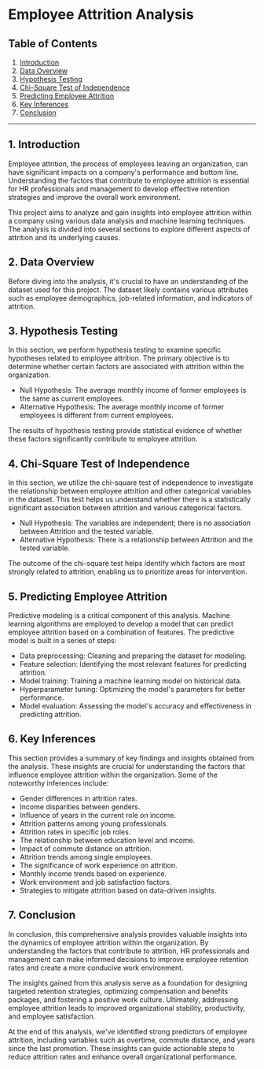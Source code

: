 # Employee Attrition Analysis

## Table of Contents
1. [Introduction](#1-introduction)
2. [Data Overview](#2-data-overview)
3. [Hypothesis Testing](#3-hypothesis-testing)
4. [Chi-Square Test of Independence](#4-chi-square-test-of-independence)
5. [Predicting Employee Attrition](#5-predicting-employee-attrition)
6. [Key Inferences](#6-key-inferences)
7. [Conclusion](#7-conclusion)


---

## 1. Introduction

Employee attrition, the process of employees leaving an organization, can have significant impacts on a company's performance and bottom line. Understanding the factors that contribute to employee attrition is essential for HR professionals and management to develop effective retention strategies and improve the overall work environment.

This project aims to analyze and gain insights into employee attrition within a company using various data analysis and machine learning techniques. The analysis is divided into several sections to explore different aspects of attrition and its underlying causes.

## 2. Data Overview

Before diving into the analysis, it's crucial to have an understanding of the dataset used for this project. The dataset likely contains various attributes such as employee demographics, job-related information, and indicators of attrition.

## 3. Hypothesis Testing

In this section, we perform hypothesis testing to examine specific hypotheses related to employee attrition. The primary objective is to determine whether certain factors are associated with attrition within the organization.

- Null Hypothesis: The average monthly income of former employees is the same as current employees.
- Alternative Hypothesis: The average monthly income of former employees is different from current employees.

The results of hypothesis testing provide statistical evidence of whether these factors significantly contribute to employee attrition.

## 4. Chi-Square Test of Independence

In this section, we utilize the chi-square test of independence to investigate the relationship between employee attrition and other categorical variables in the dataset. This test helps us understand whether there is a statistically significant association between attrition and various categorical factors.

- Null Hypothesis: The variables are independent; there is no association between Attrition and the tested variable.
- Alternative Hypothesis: There is a relationship between Attrition and the tested variable.

The outcome of the chi-square test helps identify which factors are most strongly related to attrition, enabling us to prioritize areas for intervention.

## 5. Predicting Employee Attrition

Predictive modeling is a critical component of this analysis. Machine learning algorithms are employed to develop a model that can predict employee attrition based on a combination of features. The predictive model is built in a series of steps:

- Data preprocessing: Cleaning and preparing the dataset for modeling.
- Feature selection: Identifying the most relevant features for predicting attrition.
- Model training: Training a machine learning model on historical data.
- Hyperparameter tuning: Optimizing the model's parameters for better performance.
- Model evaluation: Assessing the model's accuracy and effectiveness in predicting attrition.

## 6. Key Inferences

This section provides a summary of key findings and insights obtained from the analysis. These insights are crucial for understanding the factors that influence employee attrition within the organization. Some of the noteworthy inferences include:

- Gender differences in attrition rates.
- Income disparities between genders.
- Influence of years in the current role on income.
- Attrition patterns among young professionals.
- Attrition rates in specific job roles.
- The relationship between education level and income.
- Impact of commute distance on attrition.
- Attrition trends among single employees.
- The significance of work experience on attrition.
- Monthly income trends based on experience.
- Work environment and job satisfaction factors.
- Strategies to mitigate attrition based on data-driven insights.

## 7. Conclusion

In conclusion, this comprehensive analysis provides valuable insights into the dynamics of employee attrition within the organization. By understanding the factors that contribute to attrition, HR professionals and management can make informed decisions to improve employee retention rates and create a more conducive work environment.

The insights gained from this analysis serve as a foundation for designing targeted retention strategies, optimizing compensation and benefits packages, and fostering a positive work culture. Ultimately, addressing employee attrition leads to improved organizational stability, productivity, and employee satisfaction.

At the end of this analysis, we've identified strong predictors of employee attrition, including variables such as overtime, commute distance, and years since the last promotion. These insights can guide actionable steps to reduce attrition rates and enhance overall organizational performance.

